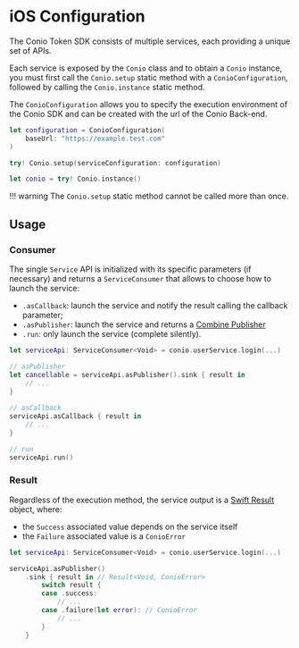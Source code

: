 # iOS Configuration

The Conio Token SDK consists of multiple services, each providing a unique set of APIs.

Each service is exposed by the `Conio` class and to obtain a `Conio` instance, you must first call the `Conio.setup` static method with a `ConioConfiguration`, followed by calling the `Conio.instance` static method.

The `ConioConfiguration` allows you to specify the execution environment of the Conio SDK and can be created with the url of the Conio Back-end.

```swift
let configuration = ConioConfiguration(
	baseUrl: "https://example.test.com"
)

try! Conio.setup(serviceConfiguration: configuration)

let conio = try! Conio.instance()
```

!!! warning
	The `Conio.setup` static method cannot be called more than once.

## Usage

### Consumer

The single `Service` API is initialized with its specific parameters (if necessary) and returns a `ServiceConsumer` that allows to choose how to launch the service:

- `.asCallback`: launch the service and notify the result calling the callback parameter;
- `.asPublisher`: launch the service and returns a [Combine Publisher](https://developer.apple.com/documentation/combine/anypublisher/)
- `.run`: only launch the service (complete silently).

```swift
let serviceApi: ServiceConsumer<Void> = conio.userService.login(...)

// asPublisher
let cancellable = serviceApi.asPublisher().sink { result in 
	// ...
}
			
// asCallback
serviceApi.asCallback { result in
	// ...        
}

// run
serviceApi.run()  
```

### Result

Regardless of the execution method, the service output is a [Swift Result](https://developer.apple.com/documentation/swift/result) object, where:

- the `Success` associated value depends on the service itself
- the `Failure` associated value is a `ConioError`

```swift
let serviceApi: ServiceConsumer<Void> = conio.userService.login(...)

serviceApi.asPublisher()
	.sink { result in // Result<Void, ConioError>
		switch result {
		case .success:
			// ...
		case .failure(let error): // ConioError
			// ...
		}
	}
```
